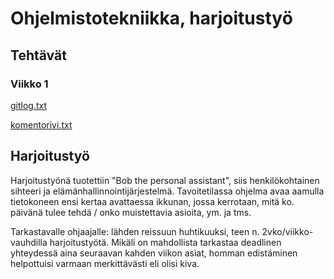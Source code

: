 # Ohjelmistotekniikka, harjoitustyö

## Tehtävät

### Viikko 1

[gitlog.txt](https://github.com/korolainenriikka/ohteharkkaa/blob/master/laskarit/viikko1/gitlog.txt)

[komentorivi.txt](https://github.com/korolainenriikka/ohteharkkaa/blob/master/laskarit/viikko1/gitlog.txt)

## Harjoitustyö

Harjoitustyönä tuotettiin "Bob the personal assistant", siis henkilökohtainen sihteeri ja elämänhallinnointijärjestelmä. Tavoitetilassa ohjelma avaa aamulla tietokoneen ensi kertaa avattaessa ikkunan, jossa kerrotaan, mitä ko. päivänä tulee tehdä / onko muistettavia asioita, ym. ja tms. 

Tarkastavalle ohjaajalle: lähden reissuun huhtikuuksi, teen n. 2vko/viikko-vauhdilla harjoitustyötä. Mikäli on mahdollista tarkastaa deadlinen yhteydessä aina seuraavan kahden viikon asiat, homman edistäminen helpottuisi varmaan merkittävästi eli olisi kiva.
